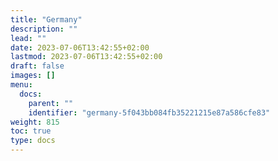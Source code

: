 ```yaml
---
title: "Germany"
description: ""
lead: ""
date: 2023-07-06T13:42:55+02:00
lastmod: 2023-07-06T13:42:55+02:00
draft: false
images: []
menu:
  docs:
    parent: ""
    identifier: "germany-5f043bb084fb35221215e87a586cfe83"
weight: 815
toc: true
type: docs
---
```

